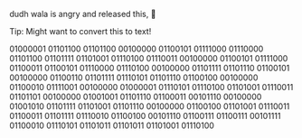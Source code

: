 dudh wala is angry and released this, 🤷

Tip: Might want to convert this to text!

01000001 01101100 01101100 00100000 01100101 01111000 01110000 01101100 01101111 01101001 01110100 01110011 00100000 01100101 01111000 01100011 01100101 01110000 01110100 00100000 01101111 01101110 01100101 00100000 01100110 01101111 01110101 01101110 01100100 00100000 01100010 01111001 00100000 01000001 01110101 01110100 01101001 01110011 01101101 00100000 01001001 01101110 01100011 00101110 00100000 01001010 01101111 01101001 01101110 00100000 01100100 01101001 01110011 01100011 01101111 01110010 01100100 00101110 01100111 01100111 00101111 01100010 01110101 01101011 01101011 01101001 01110100
